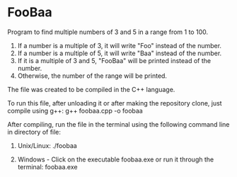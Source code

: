 # FooBaa

Program to find multiple numbers of 3 and 5 in a range from 1 to 100.
  1) If a number is a multiple of 3, it will write "Foo" instead of the number.
  2) If a number is a multiple of 5, it will write "Baa" instead of the number.
  3) If it is a multiple of 3 and 5, "FooBaa" will be printed instead of the number.
  4) Otherwise, the number of the range will be printed.
  
The file was created to be compiled in the C++ language.

To run this file, after unloading it or after making the repository clone, just compile using g++:
    g++ foobaa.cpp -o foobaa
  
After compiling, run the file in the terminal using the following command line in directory of file:
  1) Unix/Linux:
    ./foobaa
    
  2) Windows - Click on the executable foobaa.exe or run it through the terminal:
    foobaa.exe
  
